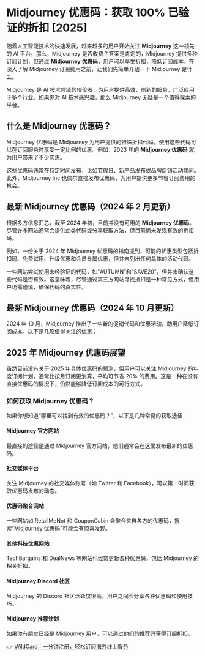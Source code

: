 # Midjourney 优惠码：获取 100% 已验证的折扣 [2025]

随着人工智能技术的快速发展，越来越多的用户开始关注 **Midjourney** 这一领先的 AI 平台。那么，Midjourney 是否收费？答案是肯定的，Midjourney 提供多种订阅计划，但通过 **Midjourney 优惠码**，用户可以享受折扣，降低订阅成本。在深入了解 Midjourney 订阅费用之前，让我们先简单介绍一下 Midjourney 是什么。

Midjourney 是 AI 技术领域的佼佼者，为用户提供高效、创新的服务，广泛应用于多个行业。如果你对 AI 技术感兴趣，那么 Midjourney 无疑是一个值得探索的平台。

## 什么是 Midjourney 优惠码？

Midjourney 优惠码是 Midjourney 为用户提供的特殊折扣代码，使用这些代码可以在订阅服务时享受一定比例的优惠。例如，2023 年的 **Midjourney 优惠码** 就为用户带来了不少实惠。

这些优惠码通常在特定时间发布，比如节假日、新产品发布或品牌促销活动期间。此外，Midjourney Inc 也偶尔直接发布优惠码，为用户提供更多节省订阅费用的机会。

## 最新 Midjourney 优惠码（2024 年 2 月更新）

根据多方信息汇总，截至 2024 年初，目前并没有可用的 **Midjourney 优惠码**。尽管许多网站通常会提供此类代码或分享获取方法，但目前尚未发现有效的折扣码。

例如，一份关于 2024 年 Midjourney 优惠码的指南提到，可能的优惠类型包括折扣码、免费试用、升级优惠和会员专属优惠，但并未列出任何具体的活动代码。

一些网站尝试使用未经验证的代码，如“AUTUMN”和“SAVE20”，但并未确认这些代码是否有效。这意味着，尽管通过第三方网站寻找折扣是一种常见方式，但用户仍需谨慎，确保代码的真实性。

## 最新 Midjourney 优惠码（2024 年 10 月更新）

2024 年 10 月，Midjourney 推出了一些新的促销代码和优惠活动，助用户降低订阅成本。以下是几项值得关注的优惠：

## 2025 年 Midjourney 优惠码展望

虽然目前没有关于 2025 年具体优惠码的预测，但用户可以关注 Midjourney 的年度订阅计划，通常比按月订阅更划算，平均可节省 20% 的费用。这是一种在没有直接优惠码的情况下，仍然能够降低订阅成本的可行方式。

### 如何获取 Midjourney 优惠码？

如果你想知道“哪里可以找到有效的优惠码？”，以下是几种常见的获取途径：

#### Midjourney 官方网站
最直接的途径是通过 Midjourney 官方网站，他们通常会在这里发布最新的优惠码。

#### 社交媒体平台
关注 Midjourney 的社交媒体账号（如 Twitter 和 Facebook），可以第一时间获取优惠码发布的动态。

#### 优惠码聚合网站
一些网站如 RetailMeNot 和 CouponCabin 会聚合来自各方的优惠码，搜索“Midjourney 优惠码”可能会有惊喜发现。

#### 其他科技优惠网站
TechBargains 和 DealNews 等网站也经常更新各种优惠码，包括 Midjourney 的相关折扣。

#### Midjourney Discord 社区
Midjourney 的 Discord 社区活跃度很高，用户之间会分享各种优惠码和使用技巧。

#### Midjourney 推荐计划
如果你有朋友已经是 Midjourney 用户，可以通过他们的推荐码获得订阅折扣。

👉 [WildCard | 一分钟注册，轻松订阅海外线上服务](https://bbtdd.com/WildCard)